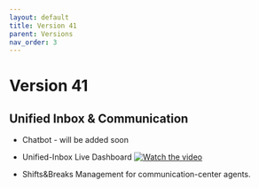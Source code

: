 ```yaml
---
layout: default
title: Version 41
parent: Versions
nav_order: 3
---
```



# Version 41

## Unified Inbox & Communication 

* Chatbot - will be added soon
* Unified-Inbox Live Dashboard
[![Watch the video](https://img.youtube.com/vi/-HVVNJyv0kE/hqdefault.jpg)](https://youtu.be/-HVVNJyv0kE)

* Shifts&Breaks Management for communication-center agents.
